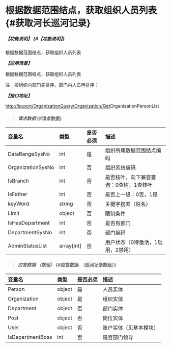 # 根据数据范围结点，获取组织人员列表 {#获取河长巡河记录}

##### _【功能说明】_ {#【功能说明】}

根据数据范围结点，获取组织人员列表

_**【应用场景】**_

根据数据范围结点，获取组织人员列表

注：按组织内部门先排序，部门内人员再排序；

_**【接口地址】**_

[http://ip:port/OrganizationQuery/Organization/Get](http://ip:port/HMQuery/PatrolRiver/GetPatrolRivers)OrganizationPersonList

> #### _请求数据_ {#请求数据}

| 变量名 | 类型 | 是否必须 | 描述 |
| :--- | :--- | :--- | :--- |
| DataRangeSysNo | int | 是 | 组织所属数据范围结点编码 |
| OrganizationSysNo | int | 否 | 组织系统编码 |
| IsBranch | int | 否 | 是否枝叶，向下兼容查询：0查树，1查枝叶 |
| IsFather | int | 否 | 是否上一级：0否，1是 |
| keyWord | string | 否 | 关键字搜索（姓名） |
| Limit | object | 否 | 限制条件 |
| IsHasDepartment | int | 否 | 是否有部门 |
| DepartmentSysNo| int | 否 | 部门编码 |
| AdminStatusList|array[int] | 否 | 用户状态（0待激活，1启用，2禁用）|

> #### _应答数据 （数组）_ {#应答数据-（巡河记录数组）}

| 变量名 | 类型 | 是否必须 | 描述 |
| :--- | :--- | :--- | :--- |
| Person | object | 是 | 人员实体 |
| Organization | object | 是 | 组织实体 |
| Department | object | 否 | 部门实体 |
| Post | object | 否 | 岗位实体 |
| User | object | 否 | 账户实体（见基本模块） |
| IsDepartmentBoss | int | 否 | 是否部门领导|



